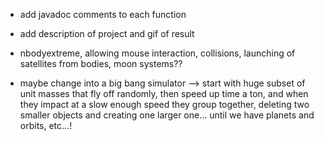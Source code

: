 - add javadoc comments to each function

- add description of project and gif of result

- nbodyextreme, allowing mouse interaction, collisions, launching of satellites
  from bodies, moon systems??

- maybe change into a big bang simulator --> start with huge subset of unit
  masses that fly off randomly, then speed up time a ton, and when they impact
  at a slow enough speed they group together, deleting two smaller objects and
  creating one larger one... until we have planets and orbits, etc...!

